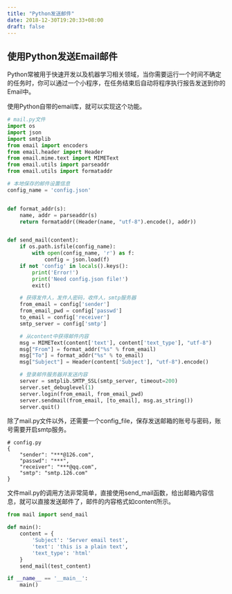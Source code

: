 ```yaml
---
title: "Python发送邮件"
date: 2018-12-30T19:20:33+08:00
draft: false
---
```


## 使用Python发送Email邮件

Python常被用于快速开发以及机器学习相关领域，当你需要运行一个时间不确定的任务时，你可以通过一个小程序，在任务结束后自动将程序执行报告发送到你的Email中。

使用Python自带的email库，就可以实现这个功能。

```python
# mail.py文件
import os
import json
import smtplib
from email import encoders
from email.header import Header
from email.mime.text import MIMEText
from email.utils import parseaddr
from email.utils import formataddr

# 本地保存的邮件设置信息
config_name = 'config.json'


def format_addr(s):
    name, addr = parseaddr(s)
    return formataddr((Header(name, "utf-8").encode(), addr))


def send_mail(content):
    if os.path.isfile(config_name):
        with open(config_name, 'r') as f:
            config = json.load(f)
    if not 'config' in locals().keys():
        print('Error!')
        print('Need config.json file!')
        exit()

    # 获得发件人，发件人密码，收件人，smtp服务器
    from_email = config['sender']
    from_email_pwd = config['passwd']
    to_email = config['receiver']
    smtp_server = config['smtp']

    # 从content中获得邮件内容
    msg = MIMEText(content['text'], content['text_type'], "utf-8")
    msg["From"] = format_addr("%s" % from_email)
    msg["To"] = format_addr("%s" % to_email)
    msg["Subject"] = Header(content['Subject'], "utf-8").encode()

    # 登录邮件服务器并发送内容
    server = smtplib.SMTP_SSL(smtp_server, timeout=200)
    server.set_debuglevel(1)
    server.login(from_email, from_email_pwd)
    server.sendmail(from_email, [to_email], msg.as_string())
    server.quit()
```

除了mail.py文件以外，还需要一个config_file，保存发送邮箱的账号与密码，账号需要开启smtp服务。

```
# config.py
{
    "sender": "***@126.com",
    "passwd": "***",
    "receiver": "***@qq.com",
    "smtp": "smtp.126.com"
}
```

文件mail.py的调用方法非常简单，直接使用send_mail函数，给出邮箱内容信息，就可以直接发送邮件了，邮件的内容格式如content所示。

```python
from mail import send_mail

def main():
    content = {
        'Subject': 'Server email test',
        'text': 'this is a plain text',
        'text_type': 'html'
    }
    send_mail(test_content)

if __name__ == '__main__':
    main()
```